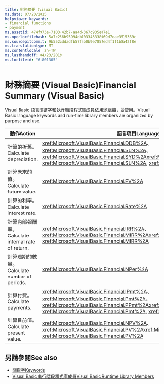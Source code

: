 ```yaml
---
title: 財務摘要 (Visual Basic)
ms.date: 07/20/2015
helpviewer_keywords:
- financial functions
- payment
ms.assetid: 474f973e-7103-42b7-aa4d-367c935e07e1
ms.openlocfilehash: 5a7c256b95994db703343338069d7eae3515369c
ms.sourcegitcommit: 9b552addadfb57fab0b9e7852ed4f1f1b8a42f8e
ms.translationtype: MT
ms.contentlocale: zh-TW
ms.lasthandoff: 04/23/2019
ms.locfileid: "61801305"
---
```

# <a name="financial-summary-visual-basic"></a><span data-ttu-id="0db85-102">財務摘要 (Visual Basic)</span><span class="sxs-lookup"><span data-stu-id="0db85-102">Financial Summary (Visual Basic)</span></span>
<span data-ttu-id="0db85-103">Visual Basic 語言關鍵字和執行階段程式庫成員依用途組織，並使用。</span><span class="sxs-lookup"><span data-stu-id="0db85-103">Visual Basic language keywords and run-time library members are organized by purpose and use.</span></span>  
  
|<span data-ttu-id="0db85-104">動作</span><span class="sxs-lookup"><span data-stu-id="0db85-104">Action</span></span>|<span data-ttu-id="0db85-105">語言項目</span><span class="sxs-lookup"><span data-stu-id="0db85-105">Language element</span></span>|  
|------------|----------------------|  
|<span data-ttu-id="0db85-106">計算的折舊。</span><span class="sxs-lookup"><span data-stu-id="0db85-106">Calculate depreciation.</span></span>|<span data-ttu-id="0db85-107"><xref:Microsoft.VisualBasic.Financial.DDB%2A>、<xref:Microsoft.VisualBasic.Financial.SLN%2A>、<xref:Microsoft.VisualBasic.Financial.SYD%2A></span><span class="sxs-lookup"><span data-stu-id="0db85-107"><xref:Microsoft.VisualBasic.Financial.DDB%2A>, <xref:Microsoft.VisualBasic.Financial.SLN%2A>, <xref:Microsoft.VisualBasic.Financial.SYD%2A></span></span>|  
|<span data-ttu-id="0db85-108">計算未來的值。</span><span class="sxs-lookup"><span data-stu-id="0db85-108">Calculate future value.</span></span>|<xref:Microsoft.VisualBasic.Financial.FV%2A>|  
|<span data-ttu-id="0db85-109">計算的利率。</span><span class="sxs-lookup"><span data-stu-id="0db85-109">Calculate interest rate.</span></span>|<xref:Microsoft.VisualBasic.Financial.Rate%2A>|  
|<span data-ttu-id="0db85-110">計算內部報酬率。</span><span class="sxs-lookup"><span data-stu-id="0db85-110">Calculate internal rate of return.</span></span>|<span data-ttu-id="0db85-111"><xref:Microsoft.VisualBasic.Financial.IRR%2A>、 <xref:Microsoft.VisualBasic.Financial.MIRR%2A></span><span class="sxs-lookup"><span data-stu-id="0db85-111"><xref:Microsoft.VisualBasic.Financial.IRR%2A>, <xref:Microsoft.VisualBasic.Financial.MIRR%2A></span></span>|  
|<span data-ttu-id="0db85-112">計算週期的數量。</span><span class="sxs-lookup"><span data-stu-id="0db85-112">Calculate number of periods.</span></span>|<xref:Microsoft.VisualBasic.Financial.NPer%2A>|  
|<span data-ttu-id="0db85-113">計算付費。</span><span class="sxs-lookup"><span data-stu-id="0db85-113">Calculate payments.</span></span>|<span data-ttu-id="0db85-114"><xref:Microsoft.VisualBasic.Financial.IPmt%2A>、<xref:Microsoft.VisualBasic.Financial.Pmt%2A>、<xref:Microsoft.VisualBasic.Financial.PPmt%2A></span><span class="sxs-lookup"><span data-stu-id="0db85-114"><xref:Microsoft.VisualBasic.Financial.IPmt%2A>, <xref:Microsoft.VisualBasic.Financial.Pmt%2A>, <xref:Microsoft.VisualBasic.Financial.PPmt%2A></span></span>|  
|<span data-ttu-id="0db85-115">計算目前值。</span><span class="sxs-lookup"><span data-stu-id="0db85-115">Calculate present value.</span></span>|<span data-ttu-id="0db85-116"><xref:Microsoft.VisualBasic.Financial.NPV%2A>、 <xref:Microsoft.VisualBasic.Financial.PV%2A></span><span class="sxs-lookup"><span data-stu-id="0db85-116"><xref:Microsoft.VisualBasic.Financial.NPV%2A>, <xref:Microsoft.VisualBasic.Financial.PV%2A></span></span>|  
  
## <a name="see-also"></a><span data-ttu-id="0db85-117">另請參閱</span><span class="sxs-lookup"><span data-stu-id="0db85-117">See also</span></span>

- [<span data-ttu-id="0db85-118">關鍵字</span><span class="sxs-lookup"><span data-stu-id="0db85-118">Keywords</span></span>](../../../visual-basic/language-reference/keywords/index.md)
- [<span data-ttu-id="0db85-119">Visual Basic 執行階段程式庫成員</span><span class="sxs-lookup"><span data-stu-id="0db85-119">Visual Basic Runtime Library Members</span></span>](../../../visual-basic/language-reference/runtime-library-members.md)
